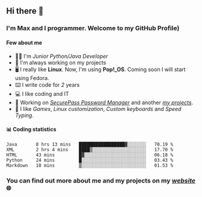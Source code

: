 ## Hi there 👋
### I'm Max and I programmer. Welcome to my GitHub Profile)

#### **Few about me**
- 👨‍💻 I'm _Junior Python/Java Developer_
- 📁 I'm always working on my projects
- 🖥️ I really like **Linux**. Now, I'm using **Pop!_OS**. Coming soon I will start using Fedora.
- ⌨️ I write code for _2_ years
- 💻 I like coding and IT
- 📃 Working on *[SecurePass Password Manager](https://github.com/merive/SecurePass)* and another *[my projects](https://merive.herokuapp.com/projects)*.
- 👾 I like _Games_, _Linux customization_, _Custom keyboards_ and _Speed Typing_.

#### 📊 **Coding statistics**
<!--START_SECTION:waka-->
```text
Java       8 hrs 13 mins   █████████████████▓░░░░░░░   70.19 % 
XML        2 hrs 4 mins    ████▒░░░░░░░░░░░░░░░░░░░░   17.70 % 
HTML       43 mins         █▓░░░░░░░░░░░░░░░░░░░░░░░   06.18 % 
Python     24 mins         █░░░░░░░░░░░░░░░░░░░░░░░░   03.43 % 
Markdown   10 mins         ▒░░░░░░░░░░░░░░░░░░░░░░░░   01.53 % 
```
<!--END_SECTION:waka-->

### **You can find out more about me and my projects on my _[website](https://merive.herokuapp.com/)_ 🌐**
